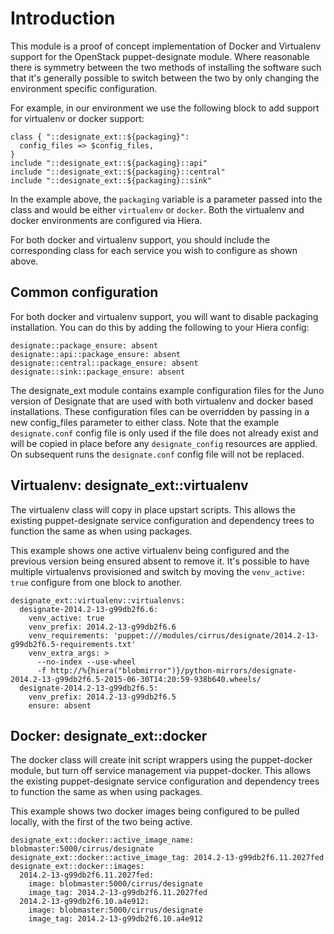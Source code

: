 # Introduction

This module is a proof of concept implementation of Docker and Virtualenv
support for the OpenStack puppet-designate module.  Where reasonable there is
symmetry between the two methods of installing the software such that it's
generally possible to switch between the two by only changing the environment
specific configuration.

For example, in our environment we use the following block to add support for
virtualenv or docker support:

    class { "::designate_ext::${packaging}":
      config_files => $config_files,
    }
    include "::designate_ext::${packaging}::api"
    include "::designate_ext::${packaging}::central"
    include "::designate_ext::${packaging}::sink"

In the example above, the `packaging` variable is a parameter passed into the
class and would be either `virtualenv` or `docker`.  Both the virtualenv and
docker environments are configured via Hiera.

For both docker and virtualenv support, you should include the corresponding
class for each service you wish to configure as shown above.

## Common configuration
For both docker and virtualenv support, you will want to disable packaging
installation.  You can do this by adding the following to your Hiera config:

    designate::package_ensure: absent
    designate::api::package_ensure: absent
    designate::central::package_ensure: absent
    designate::sink::package_ensure: absent

The designate_ext module contains example configuration files for the Juno
version of Designate that are used with both virtualenv and docker based
installations.  These configuration files can be overridden by passing in a new
config_files parameter to either class.  Note that the example `designate.conf`
config file is only used if the file does not already exist and will be copied
in place before any `designate_config` resources are applied.  On subsequent
runs the `designate.conf` config file will not be replaced.

## Virtualenv: designate_ext::virtualenv

The virtualenv class will copy in place upstart scripts.  This allows the
existing puppet-designate service configuration and dependency trees to
function the same as when using packages.

This example shows one active virtualenv being configured and the previous
version being ensured absent to remove it.  It's possible to have multiple
virtualenvs provisioned and switch by moving the `venv_active: true` configure
from one block to another.

    designate_ext::virtualenv::virtualenvs:
      designate-2014.2-13-g99db2f6.6:
        venv_active: true
        venv_prefix: 2014.2-13-g99db2f6.6
        venv_requirements: 'puppet:///modules/cirrus/designate/2014.2-13-g99db2f6.5-requirements.txt'
        venv_extra_args: >
          --no-index --use-wheel
          -f http://%{hiera("blobmirror")}/python-mirrors/designate-2014.2-13-g99db2f6.5-2015-06-30T14:20:59-938b640.wheels/
      designate-2014.2-13-g99db2f6.5:
        venv_prefix: 2014.2-13-g99db2f6.5
        ensure: absent

## Docker: designate_ext::docker

The docker class will create init script wrappers using the puppet-docker
module, but turn off service management via puppet-docker.  This allows the
existing puppet-designate service configuration and dependency trees to
function the same as when using packages.

This example shows two docker images being configured to be pulled locally,
with the first of the two being active.

    designate_ext::docker::active_image_name: blobmaster:5000/cirrus/designate
    designate_ext::docker::active_image_tag: 2014.2-13-g99db2f6.11.2027fed
    designate_ext::docker::images:
      2014.2-13-g99db2f6.11.2027fed:
        image: blobmaster:5000/cirrus/designate
        image_tag: 2014.2-13-g99db2f6.11.2027fed
      2014.2-13-g99db2f6.10.a4e912:
        image: blobmaster:5000/cirrus/designate
        image_tag: 2014.2-13-g99db2f6.10.a4e912

